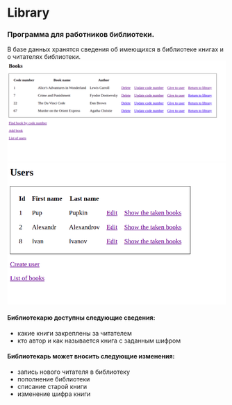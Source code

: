 # Library #

### Программа для работников библиотеки. ###


 В базе данных хранятся сведения об имеющихся в библиотеке книгах и о читателях библиотеки. 
 ![books](pictures/books.png)  
 ![users](pictures/users.png)

#### Библиотекарю доступны следующие сведения: #### 
* какие книги закреплены за читателем
* кто автор и как называется книга с заданным шифром

#### Библиотекарь может вносить следующие изменения:  ####
* запись нового читателя в библиотеку
* пополнение библиотеки
* списание старой книги
* изменение шифра книги  


